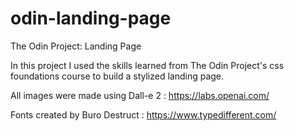 # odin-landing-page
The Odin Project: Landing Page

In this project I used the skills learned from The Odin Project's css foundations course to build a stylized landing page. 

All images were made using Dall-e 2 : https://labs.openai.com/

Fonts created by Buro Destruct : https://www.typedifferent.com/

